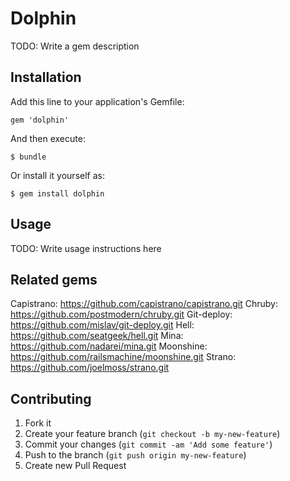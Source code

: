 # Dolphin

TODO: Write a gem description

## Installation

Add this line to your application's Gemfile:

    gem 'dolphin'

And then execute:

    $ bundle

Or install it yourself as:

    $ gem install dolphin

## Usage

TODO: Write usage instructions here

## Related gems
Capistrano: https://github.com/capistrano/capistrano.git
Chruby: https://github.com/postmodern/chruby.git
Git-deploy: https://github.com/mislav/git-deploy.git
Hell: https://github.com/seatgeek/hell.git
Mina: https://github.com/nadarei/mina.git
Moonshine: https://github.com/railsmachine/moonshine.git
Strano: https://github.com/joelmoss/strano.git

## Contributing

1. Fork it
2. Create your feature branch (`git checkout -b my-new-feature`)
3. Commit your changes (`git commit -am 'Add some feature'`)
4. Push to the branch (`git push origin my-new-feature`)
5. Create new Pull Request
